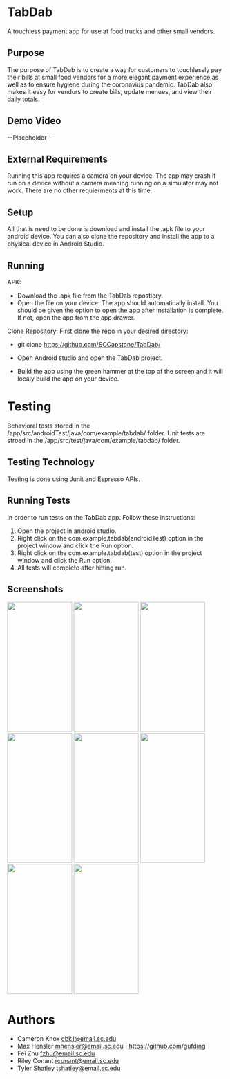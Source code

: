 # TabDab

A touchless payment app for use at food trucks and other small vendors.

## Purpose
The purpose of TabDab is to create a way for customers to touchlessly pay their bills at small food vendors for a more elegant payment experience as well as to ensure hygiene during the coronavius pandemic. TabDab also makes it easy for vendors to create bills, update menues, and view their daily totals.

## Demo Video

--Placeholder--

## External Requirements
Running this app requires a camera on your device. The app may crash if run on a device without a camera meaning running on a simulator may not work. There are no other requierments at this time.

## Setup
All that is need to be done is download and install the .apk file to your android device. You can also clone the repository and install the app to a physical device in Android Studio.

## Running
APK:
* Download the .apk file from the TabDab repostiory.
* Open the file on your device. The app should automatically install. You should be given the option to open the app after installation is complete. If not, open the app from the app drawer.

Clone Repository:
First clone the repo in your desired directory:
 * git clone https://github.com/SCCapstone/TabDab/
 
 * Open Android studio and open the TabDab project.
 
 * Build the app using the green hammer at the top of the screen
   and it will localy build the app on your device.

# Testing
Behavioral tests stored in the /app/src/androidTest/java/com/example/tabdab/ folder.
Unit tests are stroed in the /app/src/test/java/com/example/tabdab/ folder.

## Testing Technology
Testing is done using Junit and Espresso APIs.

## Running Tests
In order to run tests on the TabDab app. Follow these instructions:
1. Open the project in android studio.
2. Right click on the com.example.tabdab(androidTest) option in the project window and click the Run option.
3. Right click on the com.example.tabdab(test) option in the project window and click the Run option.
4. All tests will complete after hitting run.

## Screenshots

<img src="https://cdn.discordapp.com/attachments/735542921029484675/831909558108684318/unknown.png" width="150" height="300">
<img src="https://cdn.discordapp.com/attachments/735542921029484675/831909595358167111/unknown.png" width="150" height="300">
<img src="https://cdn.discordapp.com/attachments/735542921029484675/831909930448584734/unknown.png" width="150" height="300">
<img src="https://cdn.discordapp.com/attachments/735542921029484675/831909973922676746/unknown.png" width="150" height="300">
<img src="https://cdn.discordapp.com/attachments/735542921029484675/831910008353587250/unknown.png" width="150" height="300">
<img src="https://cdn.discordapp.com/attachments/735542921029484675/831910208145195008/unknown.png" width="150" height="300">
<img src="https://cdn.discordapp.com/attachments/735542921029484675/831910647783751771/unknown.png" width="150" height="300">
<img src="https://cdn.discordapp.com/attachments/735542921029484675/831910713453838336/unknown.png" width="150" height="300">

# Authors

* Cameron Knox cbk1@email.sc.edu
* Max Hensler mhensler@email.sc.edu | https://github.com/gufding
* Fei Zhu fzhu@email.sc.edu
* Riley Conant rconant@email.sc.edu
* Tyler Shatley tshatley@email.sc.edu
